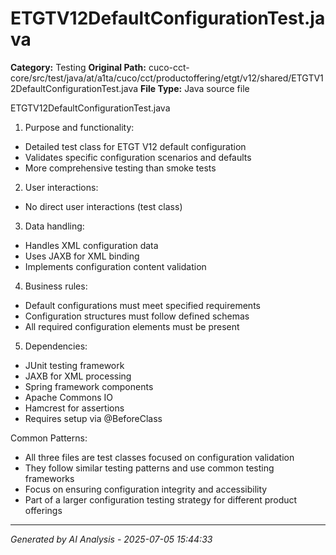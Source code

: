# ETGTV12DefaultConfigurationTest.java

**Category:** Testing
**Original Path:** cuco-cct-core/src/test/java/at/a1ta/cuco/cct/productoffering/etgt/v12/shared/ETGTV12DefaultConfigurationTest.java
**File Type:** Java source file

ETGTV12DefaultConfigurationTest.java
1. Purpose and functionality:
- Detailed test class for ETGT V12 default configuration
- Validates specific configuration scenarios and defaults
- More comprehensive testing than smoke tests

2. User interactions:
- No direct user interactions (test class)

3. Data handling:
- Handles XML configuration data
- Uses JAXB for XML binding
- Implements configuration content validation

4. Business rules:
- Default configurations must meet specified requirements
- Configuration structures must follow defined schemas
- All required configuration elements must be present

5. Dependencies:
- JUnit testing framework
- JAXB for XML processing
- Spring framework components
- Apache Commons IO
- Hamcrest for assertions
- Requires setup via @BeforeClass

Common Patterns:
- All three files are test classes focused on configuration validation
- They follow similar testing patterns and use common testing frameworks
- Focus on ensuring configuration integrity and accessibility
- Part of a larger configuration testing strategy for different product offerings

---
*Generated by AI Analysis - 2025-07-05 15:44:33*

